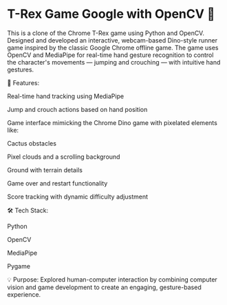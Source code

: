 # T-Rex Game Google with OpenCV 🦖

This is a clone of the Chrome T-Rex game using Python and OpenCV.
Designed and developed an interactive, webcam-based Dino-style runner game inspired by the classic Google Chrome offline game. The game uses OpenCV and MediaPipe for real-time hand gesture recognition to control the character's movements — jumping and crouching — with intuitive hand gestures.

🌟 Features:

Real-time hand tracking using MediaPipe

Jump and crouch actions based on hand position

Game interface mimicking the Chrome Dino game with pixelated elements like:

Cactus obstacles

Pixel clouds and a scrolling background

Ground with terrain details

Game over and restart functionality

Score tracking with dynamic difficulty adjustment

🛠️ Tech Stack:

Python

OpenCV

MediaPipe

Pygame

💡 Purpose: Explored human-computer interaction by combining computer vision and game development to create an engaging, gesture-based experience.
